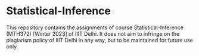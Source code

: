 # Statistical-Inference
This repository contains the assignments of course Statistical-Inference (MTH372) [Winter 2023] of IIIT Delhi. It does not aim to infringe on the plagiarism policy of IIIT Delhi in any way, but to be maintained for future use only.
